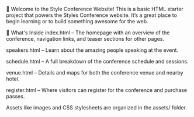 🎉 Welcome to the Style Conference Website!
This is a basic HTML starter project that powers the Styles Conference website. It’s a great place to begin learning or to build something awesome for the web.

🚀 What's Inside
index.html – The homepage with an overview of the conference, navigation links, and teaser sections for other pages.

speakers.html – Learn about the amazing people speaking at the event.

schedule.html – A full breakdown of the conference schedule and sessions.

venue.html – Details and maps for both the conference venue and nearby hotel.

register.html – Where visitors can register for the conference and purchase passes.

Assets like images and CSS stylesheets are organized in the assets/ folder.
